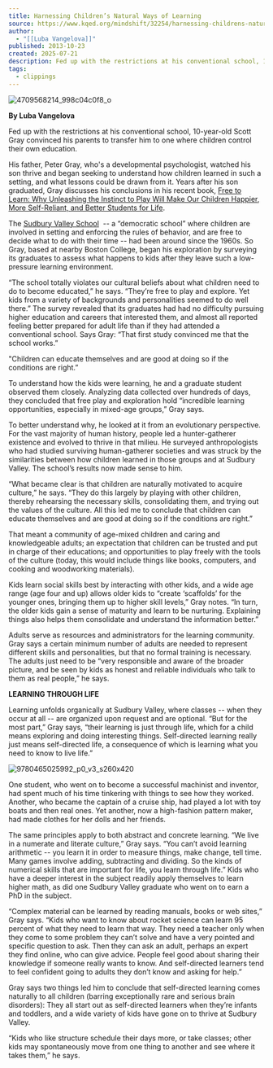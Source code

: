 ```yaml
---
title: Harnessing Children’s Natural Ways of Learning
source: https://www.kqed.org/mindshift/32254/harnessing-childrens-natural-ways-of-learning
author:
  - "[[Luba Vangelova]]"
published: 2013-10-23
created: 2025-07-21
description: Fed up with the restrictions at his conventional school, 10-year-old Scott Gray convinced his parents to transfer him to one where children control their own education. His father, Peter Gray, who's a developmental psychologist, watched his son thrive and began seeking to understand how children learned in such a setting, and what lessons could be drawn from it.
tags:
  - clippings
---
```

![4709568214_998c04c0f8_o](http://ww2.kqed.org/mindshift/wp-content/uploads/sites/23/2013/10/4709568214_998c04c0f8_o1.jpg)

**By Luba Vangelova**

Fed up with the restrictions at his conventional school, 10-year-old Scott Gray convinced his parents to transfer him to one where children control their own education.

His father, Peter Gray, who's a developmental psychologist, watched his son thrive and began seeking to understand how children learned in such a setting, and what lessons could be drawn from it. Years after his son graduated, Gray discusses his conclusions in his recent book, [Free to Learn: Why Unleashing the Instinct to Play Will Make Our Children Happier, More Self-Reliant, and Better Students for Life](http://www.amazon.com/Free-Learn-Unleashing-Instinct-Self-Reliant/dp/0465025994).

The [Sudbury Valley School](http://www.sudval.org/)  -- a “democratic school” where children are involved in setting and enforcing the rules of behavior, and are free to decide what to do with their time -- had been around since the 1960s. So Gray, based at nearby Boston College, began his exploration by surveying its graduates to assess what happens to kids after they leave such a low-pressure learning environment.

“The school totally violates our cultural beliefs about what children need to do to become educated,” he says. “They’re free to play and explore. Yet kids from a variety of backgrounds and personalities seemed to do well there.” The survey revealed that its graduates had had no difficulty pursuing higher education and careers that interested them, and almost all reported feeling better prepared for adult life than if they had attended a conventional school. Says Gray: “That first study convinced me that the school works.”

"Children can educate themselves and are good at doing so if the conditions are right.”

To understand how the kids were learning, he and a graduate student observed them closely. Analyzing data collected over hundreds of days, they concluded that free play and exploration hold “incredible learning opportunities, especially in mixed-age groups,” Gray says.

To better understand why, he looked at it from an evolutionary perspective. For the vast majority of human history, people led a hunter-gatherer existence and evolved to thrive in that milieu. He surveyed anthropologists who had studied surviving human-gatherer societies and was struck by the similarities between how children learned in those groups and at Sudbury Valley. The school’s results now made sense to him.

“What became clear is that children are naturally motivated to acquire culture,” he says. “They do this largely by playing with other children, thereby rehearsing the necessary skills, consolidating them, and trying out the values of the culture. All this led me to conclude that children can educate themselves and are good at doing so if the conditions are right.”

That meant a community of age-mixed children and caring and knowledgeable adults; an expectation that children can be trusted and put in charge of their educations; and opportunities to play freely with the tools of the culture (today, this would include things like books, computers, and cooking and woodworking materials).

Kids learn social skills best by interacting with other kids, and a wide age range (age four and up) allows older kids to “create ‘scaffolds’ for the younger ones, bringing them up to higher skill levels,” Gray notes. “In turn, the older kids gain a sense of maturity and learn to be nurturing. Explaining things also helps them consolidate and understand the information better.”

Adults serve as resources and administrators for the learning community. Gray says a certain minimum number of adults are needed to represent different skills and personalities, but that no formal training is necessary. The adults just need to be “very responsible and aware of the broader picture, and be seen by kids as honest and reliable individuals who talk to them as real people,” he says.

**LEARNING THROUGH LIFE**

Learning unfolds organically at Sudbury Valley, where classes -- when they occur at all -- are organized upon request and are optional. “But for the most part,” Gray says, “their learning is just through life, which for a child means exploring and doing interesting things. Self-directed learning really just means self-directed life, a consequence of which is learning what you need to know to live life.”

![9780465025992_p0_v3_s260x420](http://ww2.kqed.org/mindshift/wp-content/uploads/sites/23/2013/10/9780465025992_p0_v3_s260x420.jpg)

One student, who went on to become a successful machinist and inventor, had spent much of his time tinkering with things to see how they worked. Another, who became the captain of a cruise ship, had played a lot with toy boats and then real ones. Yet another, now a high-fashion pattern maker, had made clothes for her dolls and her friends.

The same principles apply to both abstract and concrete learning. “We live in a numerate and literate culture,” Gray says. “You can’t avoid learning arithmetic -- you learn it in order to measure things, make change, tell time. Many games involve adding, subtracting and dividing. So the kinds of numerical skills that are important for life, you learn through life.” Kids who have a deeper interest in the subject readily apply themselves to learn higher math, as did one Sudbury Valley graduate who went on to earn a PhD in the subject.

“Complex material can be learned by reading manuals, books or web sites,” Gray says. “Kids who want to know about rocket science can learn 95 percent of what they need to learn that way. They need a teacher only when they come to some problem they can’t solve and have a very pointed and specific question to ask. Then they can ask an adult, perhaps an expert they find online, who can give advice. People feel good about sharing their knowledge if someone really wants to know. And self-directed learners tend to feel confident going to adults they don’t know and asking for help.”

Gray says two things led him to conclude that self-directed learning comes naturally to all children (barring exceptionally rare and serious brain disorders): They all start out as self-directed learners when they’re infants and toddlers, and a wide variety of kids have gone on to thrive at Sudbury Valley.

“Kids who like structure schedule their days more, or take classes; other kids may spontaneously move from one thing to another and see where it takes them,” he says.

<audio src="https://streams.kqed.org/kqedradio?onsite=true"></audio>